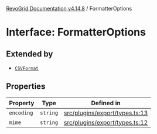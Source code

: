 [RevoGrid Documentation v4.14.8](README.md) / FormatterOptions

# Interface: FormatterOptions

## Extended by

- [`CSVFormat`](Interface.CSVFormat.md)

## Properties

| Property | Type | Defined in |
| ------ | ------ | ------ |
| `encoding` | `string` | [src/plugins/export/types.ts:13](https://github.com/revolist/revogrid/blob/e548e2f67dd1ccbf7f1e03dfbe23431ad8065184/src/plugins/export/types.ts#L13) |
| `mime` | `string` | [src/plugins/export/types.ts:12](https://github.com/revolist/revogrid/blob/e548e2f67dd1ccbf7f1e03dfbe23431ad8065184/src/plugins/export/types.ts#L12) |
